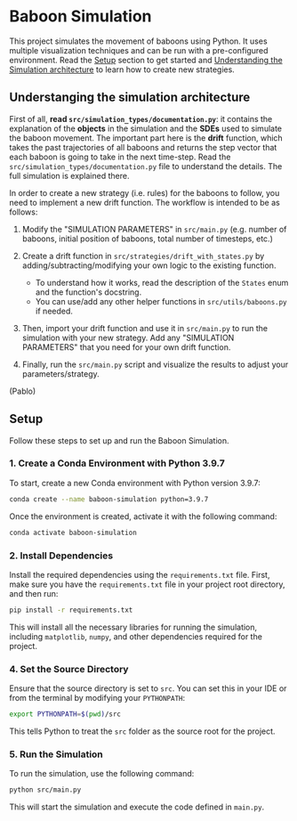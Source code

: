 # Baboon Simulation

This project simulates the movement of baboons using Python. It uses multiple visualization techniques and can be run with a pre-configured environment. Read the [Setup](#setup) section to get started and [Understanding the Simulation architecture](#understanging-the-simulation-architecture) to learn how to create new strategies.

## Understanging the simulation architecture

First of all, **read `src/simulation_types/documentation.py`**: it contains the explanation of the **objects** in the simulation and the **SDEs** used to simulate the baboon movement. The important part here is the **drift** function, which takes the past trajectories of all baboons and returns the step vector that each baboon is going to take in the next time-step. Read the `src/simulation_types/documentation.py` file to understand the details. The full simulation is explained there.

In order to create a new strategy (i.e. rules) for the baboons to follow, you need to implement a new drift function. The workflow is intended to be as follows:

1. Modify the "SIMULATION PARAMETERS" in `src/main.py` (e.g. number of baboons, initial position of baboons, total number of timesteps, etc.)

2. Create a drift function in `src/strategies/drift_with_states.py` by adding/subtracting/modifying your own logic to the existing function.
    - To understand how it works, read the description of the `States` enum and the function's docstring.
    - You can use/add any other helper functions in `src/utils/baboons.py` if needed.

3. Then, import your drift function and use it in `src/main.py` to run the simulation with your new strategy. Add any "SIMULATION PARAMETERS" that you need for your own drift function.

4. Finally, run the `src/main.py` script and visualize the results to adjust your parameters/strategy.

(Pablo)

## Setup
Follow these steps to set up and run the Baboon Simulation.

### 1. Create a Conda Environment with Python 3.9.7
To start, create a new Conda environment with Python version 3.9.7:

```bash
conda create --name baboon-simulation python=3.9.7
```

Once the environment is created, activate it with the following command:

```bash
conda activate baboon-simulation
```

### 2. Install Dependencies

Install the required dependencies using the `requirements.txt` file. First, make sure you have the `requirements.txt` file in your project root directory, and then run:

```bash
pip install -r requirements.txt
```

This will install all the necessary libraries for running the simulation, including `matplotlib`, `numpy`, and other dependencies required for the project.

### 4. Set the Source Directory

Ensure that the source directory is set to `src`. You can set this in your IDE or from the terminal by modifying your `PYTHONPATH`:

```bash
export PYTHONPATH=$(pwd)/src
```

This tells Python to treat the `src` folder as the source root for the project.

### 5. Run the Simulation

To run the simulation, use the following command:

```bash
python src/main.py
```

This will start the simulation and execute the code defined in `main.py`.
